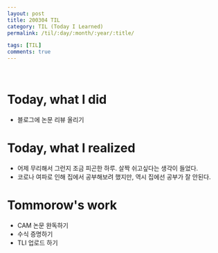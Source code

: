 ```yaml
---
layout: post
title: 200304 TIL
category: TIL (Today I Learned)
permalink: /til/:day/:month/:year/:title/

tags: [TIL]
comments: true
---
```

<br/>

# Today, what I did
- 블로그에 논문 리뷰 올리기


# Today, what I realized
- 어제 무리해서 그런지 조금 피곤한 하루. 살짝 쉬고싶다는 생각이 들었다.
- 코로나 여파로 인해 집에서 공부해보려 했지만, 역시 집에선 공부가 잘 안된다.


# Tommorow's work
- CAM 논문 완독하기
- 수식 증명하기
- TLI 업로드 하기


